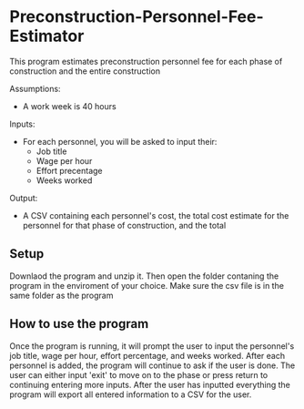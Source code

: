 # Preconstruction-Personnel-Fee-Estimator
This program estimates preconstruction personnel fee for each phase of construction and the entire construction

Assumptions:

* A work week is 40 hours

Inputs:

* For each personnel, you will be asked to input their:
  * Job title
  * Wage per hour
  * Effort precentage 
  * Weeks worked

Output:

* A CSV containing each personnel's cost, the total cost estimate for the personnel for that phase of construction, and the total  

## Setup

Downlaod the program and unzip it. Then open the folder contaning the program in the enviroment of your choice. Make sure the csv file is in the same folder as the program

## How to use the program

Once the program is running, it will prompt the user to input the personnel's job title, wage per hour, effort percentage, and weeks worked. After each personnel is added, the program will continue to ask if the user is done. The user can either input 'exit' to move on to the phase or press return to continuing entering more inputs. After the user has inputted everything the program will export all entered information to a CSV for the user. 
